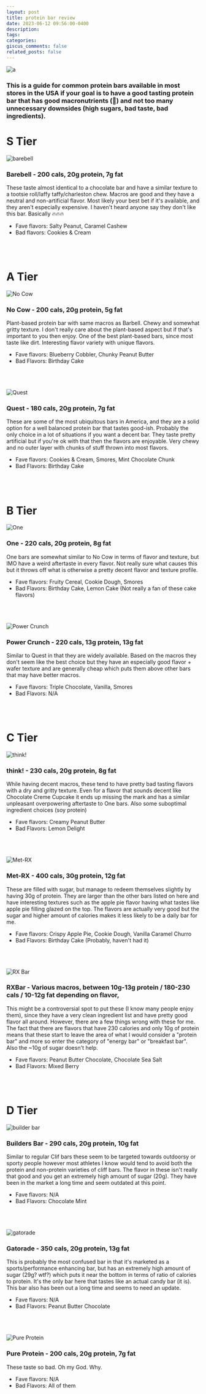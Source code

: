 ```yaml
---
layout: post
title: protein bar review
date: 2023-06-12 09:56:00-0400
description: 
tags: 
categories: 
giscus_comments: false
related_posts: false
---
```

![a](https://cdn.discordapp.com/attachments/589599496363704380/1132558780396228659/my-image_1.png) 
### This is a guide for common protein bars available in most stores in the USA if your goal is to have a good tasting protein bar that has good macronutrients (💪) and not too many unnecessary downsides (high sugars, bad taste, bad ingredients).
# S Tier
![barebell](https://cdn.discordapp.com/attachments/589599496363704380/1131127031665524776/barebell.jpg)
### Barebell - 200 cals, 20g protein, 7g fat
These taste almost identical to a chocolate bar and have a similar texture to a tootsie roll/laffy taffy/charleston chew. Macros are good and they have a neutral and non-artificial flavor. Most likely your best bet if it's available, and they aren't especially expensive. I haven't heard anyone say they don't like this bar. Basically 🔥🔥🔥
- Fave flavors: Salty Peanut, Caramel Cashew
- Bad flavors: Cookies & Cream 
<br><br><br><br>

# A Tier
![No Cow](https://cdn.discordapp.com/attachments/589599496363704380/1131127033410363482/nocow.png)
### No Cow - 200 cals, 20g protein, 5g fat
Plant-based protein bar with same macros as Barbell. Chewy and somewhat gritty texture. I don't really care about the plant-based aspect but if that's important to you then enjoy. One of the best plant-based bars, since most taste like dirt. Interesting flavor variety with unique flavors.
- Fave flavors: Blueberry Cobbler, Chunky Peanut Butter
- Bad Flavors: Birthday Cake 
<br><br><br><br>

![Quest](https://cdn.discordapp.com/attachments/589599496363704380/1131127005811851298/questie.jpg)
### Quest - 180 cals, 20g protein, 7g fat
These are some of the most ubiquitous bars in America, and they are a solid option for a well balanced protein bar that tastes good-ish. Probably the only choice in a lot of situations if you want a decent bar. They taste pretty artificial but if you're ok with that then the flavors are enjoyable. Very chewy and no outer layer with chunks of stuff thrown into most flavors.
- Fave flavors: Cookies & Cream, Smores, Mint Chocolate Chunk
- Bad Flavors: Birthday Cake 
<br><br><br><br>


# B Tier
![One](https://cdn.discordapp.com/attachments/589599496363704380/1131127004364808213/one.jpg)
### One - 220 cals, 20g protein, 8g fat
One bars are somewhat similar to No Cow in terms of flavor and texture, but IMO have a weird aftertaste in every flavor. Not really sure what causes this but it throws off what is otherwise a pretty decent flavor and texture profile. 
- Fave flavors: Fruity Cereal, Cookie Dough, Smores
- Bad Flavors: Birthday Cake, Lemon Cake (Not really a fan of these cake flavors)
<br><br><br><br>

![Power Crunch](https://cdn.discordapp.com/attachments/589599496363704380/1131127004738093076/powercrunch.jpg)
### Power Crunch - 220 cals, 13g protein, 13g fat
Similar to Quest in that they are widely available. Based on the macros they don't seem like the best choice but they have an especially good flavor + wafer texture and are generally cheap which puts them above other bars that may have better macros.
- Fave flavors: Triple Chocolate, Vanilla, Smores
- Bad Flavors: N/A 
<br><br><br><br>


# C Tier
![think!](https://cdn.discordapp.com/attachments/589599496363704380/1131127006902353971/think.jpg)
### think! - 230 cals, 20g protein, 8g fat
While having decent macros, these tend to have pretty bad tasting flavors with a dry and gritty texture. Even for a flavor that sounds decent like Chocolate Creme Cupcake it ends up missing the mark and has a similar unpleasant overpowering aftertaste to One bars. Also some suboptimal ingredient choices (soy protein)
- Fave flavors: Creamy Peanut Butter
- Bad Flavors: Lemon Delight
<br><br><br><br>

![Met-RX](https://cdn.discordapp.com/attachments/589599496363704380/1132556359544614913/metrx.jpg)
### Met-RX - 400 cals, 30g protein, 12g fat
These are filled with sugar, but manage to redeem themselves slightly by having 30g of protein. They are larger than the other bars listed on here
and have interesting textures such as the apple pie flavor having what tastes like apple pie filling glazed on the top. The flavors are actually very
good but the sugar and higher amount of calories makes it less likely to be a daily bar for me.
- Fave flavors: Crispy Apple Pie, Cookie Dough, Vanilla Caramel Churro
- Bad Flavors: Birthday Cake (Probably, haven't had it)
<br><br><br><br>

![RX Bar](https://cdn.discordapp.com/attachments/589599496363704380/1132556551190745088/rxbarr.png)
### RXBar - Various macros, between 10g-13g protein / 180-230 cals / 10-12g fat depending on flavor, 
This might be a controversial spot to put these (I know many people enjoy them), since they have a very clean ingredient list and have pretty good flavor all around.
However, there are a few things wrong with these for me. The fact that there are flavors that have 230 calories and only 10g of protein means that these start
to leave the area of what I would consider a "protein bar" and more so enter the category of "energy bar" or "breakfast bar". Also the ~10g of sugar doesn't help.
- Fave flavors: Peanut Butter Chocolate, Chocolate Sea Salt
- Bad Flavors: Mixed Berry
<br><br><br><br>

# D Tier
![builder bar](https://cdn.discordapp.com/attachments/589599496363704380/1131127032173051934/clif.jpg)
### Builders Bar - 290 cals, 20g protein, 10g fat
Similar to regular Clif bars these seem to be targeted towards outdoorsy or sporty people however most athletes I know would tend to avoid both the protein 
and non-protein varieties of cliff bars. The flavor in these isn't really that good and you get an extremely high amount of sugar (20g). They have been in the market a long time and seem outdated at this point.
- Fave flavors: N/A
- Bad Flavors: Chocolate Mint
<br><br><br><br>

![gatorade](https://cdn.discordapp.com/attachments/589599496363704380/1131127032672165928/gatorade.jpg)
### Gatorade - 350 cals, 20g protein, 13g fat
This is probably the most confused bar in that it's marketed as a sports/performance enhancing bar, but has an extremely high amount of sugar (29g? wtf?) which puts it near the bottom in terms of ratio of calories to protein. It's the only bar here that tastes like an actual candy bar (it is). This bar also has been out a long time and seems to need an update.
- Fave flavors: N/A
- Bad Flavors: Peanut Butter Chocolate
<br><br><br><br>

![Pure Protein](https://cdn.discordapp.com/attachments/589599496363704380/1131127005497262141/pureprotein.jpg)
### Pure Protein - 200 cals, 20g protein, 7g fat
These taste so bad. Oh my God. Why.
- Fave flavors: N/A
- Bad Flavors: All of them
<br><br><br><br>